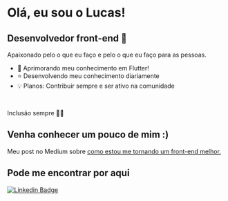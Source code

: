 # Olá, eu sou o Lucas!

## Desenvolvedor front-end :rainbow:

Apaixonado pelo o que eu faço e pelo o que eu faço para as pessoas.

- :seedling: Aprimorando meu conhecimento em Flutter!
- :star: Desenvolvendo meu conhecimento diariamente
- :bulb: Planos: Contribuir sempre e ser ativo na comunidade

<br>

Inclusão sempre :rainbow_flag:

## Venha conhecer um pouco de mim :)

Meu post no Medium sobre [como estou me tornando um front-end melhor.](https://medium.com/@lubomfim/como-eu-estou-me-tornando-um-front-end-melhor-1324599e5c9e)

## Pode me encontrar por aqui

[![Linkedin Badge](https://img.shields.io/badge/-LinkedIn-blue?style=flat-square&logo=Linkedin&logoColor=white&link=https://www.linkedin.com/in/lubomfim/)](https://www.linkedin.com/in/lubomfim/)
